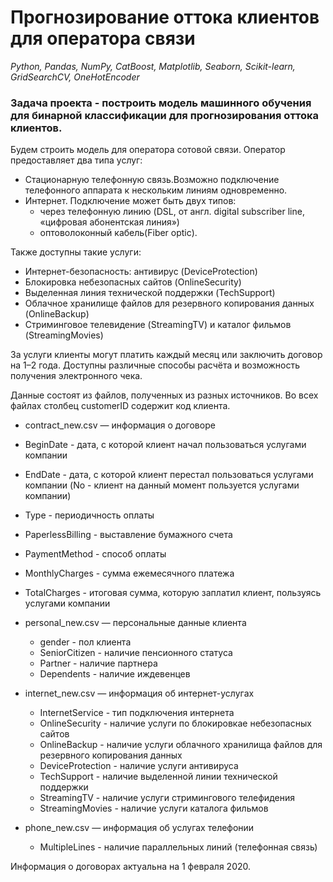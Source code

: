 
# Прогнозирование оттока клиентов для оператора связи

*Python, Pandas, NumPy, CatBoost, Matplotlib, Seaborn, Scikit-learn, GridSearchCV, OneHotEncoder*


### Задача проекта - построить модель машинного обучения для бинарной классификации для прогнозирования оттока клиентов.


Будем строить модель для оператора сотовой связи.
Оператор предоставляет два типа услуг:
- Стационарную телефонную связь.Возможно подключение телефонного аппарата к нескольким линиям одновременно.
- Интернет. Подключение может быть двух типов: 
    - через телефонную линию (DSL, от англ. digital subscriber line, «цифровая абонентская линия»)
    - оптоволоконный кабель(Fiber optic).  
    
Также доступны такие услуги:
- Интернет-безопасность: антивирус (DeviceProtection)
- Блокировка небезопасных сайтов (OnlineSecurity)
- Выделенная линия технической поддержки (TechSupport)
- Облачное хранилище файлов для резервного копирования данных (OnlineBackup)
- Стриминговое телевидение (StreamingTV) и каталог фильмов (StreamingMovies)

За услуги клиенты могут платить каждый месяц или заключить договор на 1–2 года. Доступны различные способы расчёта и возможность получения электронного чека.



Данные состоят из файлов, полученных из разных источников. Во всех файлах столбец customerID содержит код клиента.
- contract_new.csv — информация о договоре
- BeginDate - дата, с которой клиент начал пользоваться услугами компании
- EndDate - дата, с которой клиент перестал пользоваться услугами компании (No - клиент на данный момент пользуется услугами компании)
- Type - периодичность оплаты
- PaperlessBilling - выставление бумажного счета
- PaymentMethod - способ оплаты
- MonthlyCharges - сумма ежемесячного платежа
- TotalCharges - итоговая сумма, которую заплатил клиент, пользуясь услугами компании  
    
- personal_new.csv — персональные данные клиента
  - gender - пол клиента
  - SeniorCitizen - наличие пенсионного статуса
  - Partner - наличие партнера
  - Dependents - наличие иждевенцев
    
- internet_new.csv — информация об интернет-услугах
  - InternetService - тип подключения интернета
  - OnlineSecurity - наличие услуги по блокировкае небезопасных сайтов
  - OnlineBackup - наличие услуги облачного хранилища файлов для резервного копирования данных
  - DeviceProtection - наличие услуги антивируса
  - TechSupport - наличие выделенной линии технической поддержки
  - StreamingTV - наличие услуги стримингового телефидения
  - StreamingMovies - наличие услуги каталога фильмов
    
- phone_new.csv — информация об услугах телефонии
  - MultipleLines - наличие параллельных линий (телефонная связь)

Информация о договорах актуальна на 1 февраля 2020.
